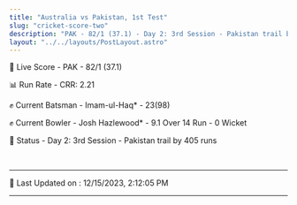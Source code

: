 ```yaml
---
title: "Australia vs Pakistan, 1st Test"
slug: "cricket-score-two"
description: "PAK - 82/1 (37.1) - Day 2: 3rd Session - Pakistan trail by 405 runs."
layout: "../../layouts/PostLayout.astro"
---
```


🔴 Live Score - PAK - 82/1 (37.1)  

📊 Run Rate - CRR: 2.21  

✊ Current Batsman - Imam-ul-Haq* - 23(98)  

✊ Current Bowler - Josh Hazlewood* - 9.1 Over 14 Run - 0 Wicket  

📑 Status - Day 2: 3rd Session - Pakistan trail by 405 runs

<br />

***

📝 Last Updated on : 12/15/2023, 2:12:05 PM

***

